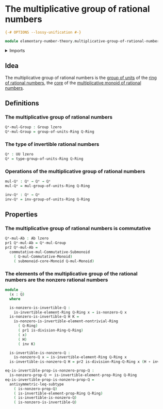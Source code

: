 # The multiplicative group of rational numbers

```agda
{-# OPTIONS --lossy-unification #-}

module elementary-number-theory.multiplicative-group-of-rational-numbers where
```

<details><summary>Imports</summary>

```agda
open import elementary-number-theory.multiplicative-monoid-of-rational-numbers
open import elementary-number-theory.nonzero-rational-numbers
open import elementary-number-theory.rational-numbers
open import elementary-number-theory.ring-of-rational-numbers

open import foundation.dependent-pair-types
open import foundation.function-types
open import foundation.identity-types
open import foundation.subtypes
open import foundation.universe-levels

open import group-theory.abelian-groups
open import group-theory.cores-monoids
open import group-theory.groups
open import group-theory.submonoids-commutative-monoids

open import ring-theory.groups-of-units-rings
open import ring-theory.invertible-elements-rings
open import ring-theory.trivial-rings
```

</details>

## Idea

The multiplicative group of rational numbers is the
[group of units](ring-theory.group-of-units-ring.md) of the
[ring of rational numbers](elementary-number-theory.ring-of-rational-numbers.md),
the [core](group-theory.core-monoids.md) of the
[multiplicative monoid of rational numbers](elementary-number-theory.multiplicative-monoid-of-rational-numbers.md).

## Definitions

### The multiplicative group of rational numbers

```agda
ℚˣ-mul-Group : Group lzero
ℚˣ-mul-Group = group-of-units-Ring ℚ-Ring
```

### The type of invertible rational numbers

```agda
ℚˣ : UU lzero
ℚˣ = type-group-of-units-Ring ℚ-Ring
```

### Operations of the multiplicative group of rational numbers

```agda
mul-ℚˣ : ℚˣ → ℚˣ → ℚˣ
mul-ℚˣ = mul-group-of-units-Ring ℚ-Ring

inv-ℚˣ : ℚˣ → ℚˣ
inv-ℚˣ = inv-group-of-units-Ring ℚ-Ring
```

## Properties

### The multiplicative group of rational numbers is commutative

```agda
ℚˣ-mul-Ab : Ab lzero
pr1 ℚˣ-mul-Ab = ℚˣ-mul-Group
pr2 ℚˣ-mul-Ab =
  commutative-mul-Commutative-Submonoid
    ( ℚ-mul-Commutative-Monoid)
    ( submonoid-core-Monoid ℚ-mul-Monoid)
```

### The elements of the multiplicative group of the rational numbers are the nonzero rational numbers

```agda
module _
  (x : ℚ)
  where

  is-nonzero-is-invertible-ℚ :
    is-invertible-element-Ring ℚ-Ring x → is-nonzero-ℚ x
  is-nonzero-is-invertible-ℚ H K =
    is-nonzero-is-invertible-element-nontrivial-Ring
      ( ℚ-Ring)
      ( pr1 is-division-Ring-ℚ-Ring)
      ( x)
      ( H)
      ( inv K)

  is-invertible-is-nonzero-ℚ :
    is-nonzero-ℚ x → is-invertible-element-Ring ℚ-Ring x
  is-invertible-is-nonzero-ℚ H = pr2 is-division-Ring-ℚ-Ring x (H ∘ inv)

eq-is-invertible-prop-is-nonzero-prop-ℚ :
  is-nonzero-prop-ℚ ＝ is-invertible-element-prop-Ring ℚ-Ring
eq-is-invertible-prop-is-nonzero-prop-ℚ =
  antisymmetric-leq-subtype
    ( is-nonzero-prop-ℚ)
    ( is-invertible-element-prop-Ring ℚ-Ring)
    ( is-invertible-is-nonzero-ℚ)
    ( is-nonzero-is-invertible-ℚ)
```
